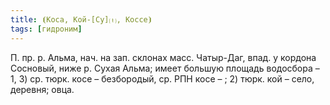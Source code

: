 ```yaml
---
title: ⦗Коса, Кой-[Су]⒯, Коссе⦘
tags: [гидроним]
---
```


П. пр. р. Альма, нач. на зап. склонах масс. Чатыр-Даг, впад. у кордона Сосновый,
ниже р. Сухая Альма; имеет большую площадь водосбора – 1, 3) ср. тюрк. косе –
безбородый, ср. РПН косе – ; 2) тюрк. кой – село, деревня; овца.
